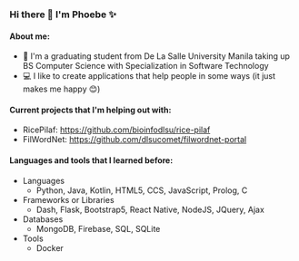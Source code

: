 ### Hi there 👋 I'm Phoebe ✨ 

#### About me:
* 📗 I'm a graduating student from De La Salle University Manila taking up BS Computer Science with Specialization in Software Technology
* 💻 I like to create applications that help people in some ways (it just makes me happy 😊)

#### Current projects that I'm helping out with:
* RicePilaf: https://github.com/bioinfodlsu/rice-pilaf
* FilWordNet: https://github.com/dlsucomet/filwordnet-portal

 #### Languages and tools that I learned before:
 * Languages
   * Python, Java, Kotlin, HTML5, CCS, JavaScript, Prolog, C
 * Frameworks or Libraries
   * Dash, Flask, Bootstrap5, React Native, NodeJS, JQuery, Ajax
 * Databases
   * MongoDB, Firebase, SQL, SQLite  
 * Tools
   * Docker


 
<!--
**pbong/pbong** is a ✨ _special_ ✨ repository because its `README.md` (this file) appears on your GitHub profile.

Here are some ideas to get you started:

- 🔭 I’m currently working on ...
- 🌱 I’m currently learning ...
- 👯 I’m looking to collaborate on ...
- 🤔 I’m looking for help with ...
- 💬 Ask me about ...
- 📫 How to reach me: ...
- 😄 Pronouns: ...
- ⚡ Fun fact: ...
-->
